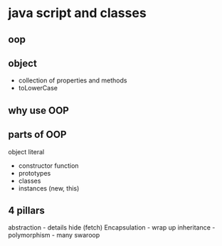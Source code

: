 # java script and classes

## oop

## object

- collection of properties and methods
- toLowerCase

## why use OOP

## parts of OOP

object literal

- constructor function
- prototypes
- classes
- instances (new, this)

## 4 pillars

abstraction - details hide (fetch)
Encapsulation - wrap up
inheritance -
polymorphism - many swaroop 
